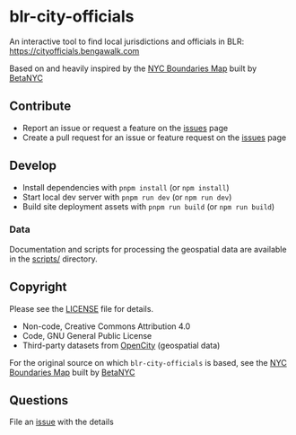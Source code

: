 # blr-city-officials

An interactive tool to find local jurisdictions and officials in BLR: https://cityofficials.bengawalk.com

Based on and heavily inspired by the [NYC Boundaries Map](https://github.com/BetaNYC/nyc-boundaries) built by [BetaNYC](https://github.com/BetaNYC)

## Contribute

- Report an issue or request a feature on the [issues](https://github.com/Vonter/blr-city-officials/issues) page
- Create a pull request for an issue or feature request on the [issues](https://github.com/Vonter/blr-city-officials/issues) page

## Develop

- Install dependencies with `pnpm install` (or `npm install`)
- Start local dev server with `pnpm run dev` (or `npm run dev`)
- Build site deployment assets with `pnpm run build` (or `npm run build`)

### Data

Documentation and scripts for processing the geospatial data are available in the [scripts/](scripts) directory.

## Copyright

Please see the [LICENSE](https://github.com/Vonter/blr-city-officials/blob/master/LICENSE) file for details.

- Non-code, Creative Commons Attribution 4.0
- Code, GNU General Public License
- Third-party datasets from [OpenCity](https://opencity.in/) (geospatial data)

For the original source on which `blr-city-officials` is based, see the [NYC Boundaries Map](https://github.com/BetaNYC/nyc-boundaries) built by [BetaNYC](https://github.com/BetaNYC)

## Questions

File an [issue](https://github.com/Vonter/blr-city-officials) with the details
